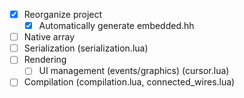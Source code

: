 - [x] Reorganize project
  - [x] Automatically generate embedded.hh
- [ ] Native array
- [ ] Serialization (serialization.lua)
- [ ] Rendering
  - [ ] UI management (events/graphics) (cursor.lua)
- [ ] Compilation (compilation.lua, connected_wires.lua)
